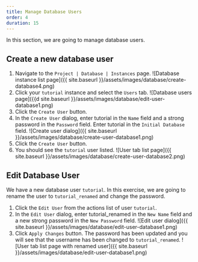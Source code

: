```yaml
---
title: Manage Database Users
order: 4
duration: 15
---
```


In this section, we are going to manage database users.

## Create a new database user
1. Navigate to the `Project | Database | Instances` page.
![Database instance list page]({{ site.baseurl }}/assets/images/database/create-database4.png)
1. Click your `tutorial` instance and select the `Users` tab.
![Database users page]({{d site.baseurl }}/assets/images/database/edit-user-database1.png)
1. Click the `Create User` button.
1. In the `Create User` dialog, enter tutorial in the `Name` field and a strong password in the `Password` field.  Enter tutorial in the `Initial Database` field.
![Create user dialog]({{ site.baseurl }}/assets/images/database/create-user-database1.png)
1. Click the `Create User` button.
1. You should see the `tutorial` user listed.
![User tab list page]({{ site.baseurl }}/assets/images/database/create-user-database2.png)

## Edit Database User

We have a new database user `tutorial`. In this exercise, we are going to rename the user to `tutorial_renamed` and change the password.

1. Click the `Edit User` from the actions list of user `tutorial`.
1. In the `Edit User` dialog, enter tutorial_renamed in the `New Name` field and a new strong password in the `New Password` field.
![Edit  user dialog]({{ site.baseurl }}/assets/images/database/edit-user-database1.png)
1. Click `Apply Changes` button. The password has been updated and you will see that the username has been changed to `tutorial_renamed`.
![User tab list page with renamed user]({{ site.baseurl }}/assets/images/database/edit-user-database1.png)
